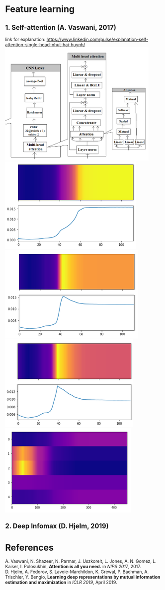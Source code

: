 # Feature learning
## 1. Self-attention (A. Vaswani, 2017)
link for explanation: https://www.linkedin.com/pulse/explanation-self-attention-single-head-nhut-hai-huynh/
![alt text](https://github.com/nhuthai/Feature-learning/blob/master/SAN/imgs/architecture.PNG)
![alt text](https://github.com/nhuthai/Feature-learning/blob/master/SAN/imgs/head_loop10.PNG)
![alt text](https://github.com/nhuthai/Feature-learning/blob/master/SAN/imgs/head_loop50.PNG)
![alt text](https://github.com/nhuthai/Feature-learning/blob/master/SAN/imgs/head_loop100.PNG)
![alt text](https://github.com/nhuthai/Feature-learning/blob/master/SAN/imgs/multihead.PNG)
## 2. Deep Infomax (D. Hjelm, 2019)

# References
A. Vaswani, N. Shazeer, N. Parmar, J. Uszkoreit, L. Jones, A. N. Gomez, L. Kaiser, I. Polosukhin, **Attention is all you need.** in *NIPS 2017*, 2017.\
D. Hjelm, A. Fedorov, S. Lavoie-Marchildon, K. Grewal, P. Bachman, A. Trischler, Y. Bengio, **Learning deep representations by mutual information estimation and maximization** in *ICLR 2019*, April 2019.
